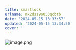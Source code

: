 ```yaml
---
title: smartlock
urlname: mk2dsz9o053qcbtb
date: '2024-05-15 13:33:57'
updated: '2024-05-15 13:34:50'
cover: ''
---
```

![image.png](https://cdn.nlark.com/yuque/0/2024/png/29688613/1715751282192-6b98fd32-6ce0-46d6-a6e6-90bc86850fa1.png#averageHue=%23efdbae&clientId=u2f653710-7b2e-4&from=paste&height=830&id=uf3fcbf75&originHeight=1029&originWidth=1920&originalType=binary&ratio=1.2395833730697632&rotation=0&showTitle=false&size=175291&status=done&style=none&taskId=u78d310a0-9636-4a65-9a33-334ad0fcd43&title=&width=1548.9075133729978)

